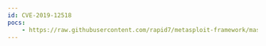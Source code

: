 ```yaml
---
id: CVE-2019-12518
pocs:
    - https://raw.githubusercontent.com/rapid7/metasploit-framework/master/modules/exploits/windows/misc/crosschex_device_bof.rb
---
```

